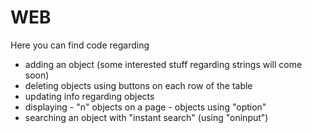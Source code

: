 # WEB
Here you can find code regarding

- adding an object (some interested stuff regarding strings will come soon)
- deleting objects using buttons on each row of the table
- updating info regarding objects
- displaying - "n" objects on a page
             - objects using "option"
- searching an object with "instant search" (using "oninput")


